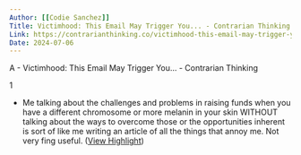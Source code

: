 ```yaml
---
Author: [[Codie Sanchez]]
Title: Victimhood: This Email May Trigger You... - Contrarian Thinking
Link: https://contrarianthinking.co/victimhood-this-email-may-trigger-you/
Date: 2024-07-06
---
```

A - Victimhood: This Email May Trigger You... - Contrarian Thinking

1
- Me talking about the challenges and problems in raising funds when you have a different chromosome or more melanin in your skin WITHOUT talking about the ways to overcome those or the opportunities inherent is sort of like me writing an article of all the things that annoy me.
  Not very fing useful. ([View Highlight](https://instapaper.com/read/1434213473/17154836))
